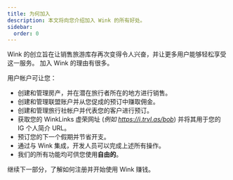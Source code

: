 ```yaml
---
title: 为何加入
description: 本文将向您介绍加入 Wink 的所有好处。
sidebar:
  order: 0
---
```

Wink 的创立旨在让销售旅游库存再次变得令人兴奋，并让更多用户能够轻松享受这一服务。
加入 Wink 的理由有很多。

用户帐户可让您：

* 创建和管理房产，并在潜在旅行者所在的地方进行销售。
* 创建和管理联盟账户并从您促成的预订中赚取佣金。
* 创建和管理旅行社帐户并代表您的客户进行预订。
* 获取您的 WinkLinks 虚荣网址 (*例如 https://i.trvl.as/bob*) 并将其用于您的 IG 个人简介 URL。
* 预订您的下一个假期并节省开支。
* 通过与 Wink 集成，开发人员可以完成上述所有操作。
* 我们的所有功能均可供您使用**自由的**。

继续下一部分，了解如何注册并开始使用 Wink 赚钱。

